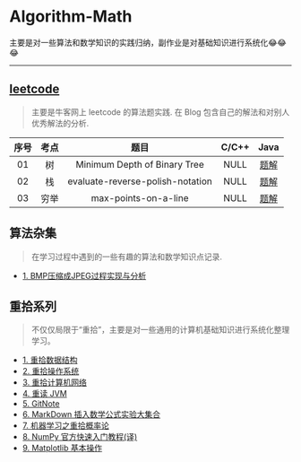 # Algorithm-Math

主要是对一些算法和数学知识的实践归纳，副作业是对基础知识进行系统化😂😂😂

---

## [leetcode](https://www.nowcoder.com/ta/leetcode)

> 主要是牛客网上 leetcode 的算法题实践. 在 Blog 包含自己的解法和对别人优秀解法的分析.

 序号 | 考点 |               题目               | C/C++   |        Java     
:---:|:---:|:--------------------------------:|:-------:|:---------------:
  01 | 树  | Minimum Depth of Binary Tree     |   NULL  | [题解](http://fitzeng.org/2017/07/17/AlgoAndMath/#jump_01) 
  02 | 栈  | evaluate-reverse-polish-notation |   NULL  | [题解](http://fitzeng.org/2017/07/17/AlgoAndMath/#jump_02)
  03 |穷举 | max-points-on-a-line             |   NULL  | [题解](http://fitzeng.org/2017/07/17/AlgoAndMath/#jump_03) 


## 算法杂集
> 在学习过程中遇到的一些有趣的算法和数学知识点记录.

- [1. BMP压缩成JPEG过程实现与分析](http://fitzeng.org/2017/06/13/BMP2JPEG/)


## 重拾系列
> 不仅仅局限于“重拾”，主要是对一些通用的计算机基础知识进行系统化整理学习。

- [1. 重拾数据结构](http://fitzeng.org/2017/08/02/reDS/)
- [2. 重拾操作系统](http://fitzeng.org/2017/08/07/reOS/)
- [3. 重拾计算机网络](http://fitzeng.org/2017/08/31/reCN/)
- [4. 重读 JVM](http://fitzeng.org/2017/09/02/reJVM/)
- [5. GitNote](http://fitzeng.org/2017/12/16/GitNote/)
- [6. MarkDown 插入数学公式实验大集合](http://fitzeng.org/2018/01/23/LaTexFormula/)
- [7. 机器学习之重拾概率论](http://fitzeng.org/2018/01/26/reProbabilityTheory/)
- [8. NumPy 官方快速入门教程(译)](http://fitzeng.org/2018/02/04/NumPyOfficialQuickstartTutorial/)
- [9. Matplotlib 基本操作](http://fitzeng.org/2018/02/07/MatplotlibDraw/)